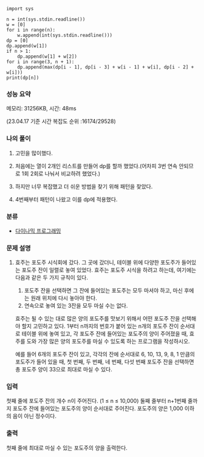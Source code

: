 ```
import sys

n = int(sys.stdin.readline())
w = [0]
for i in range(n):
    w.append(int(sys.stdin.readline()))
dp = [0]
dp.append(w[1])
if n > 1:
    dp.append(w[1] + w[2])
for i in range(3, n + 1):
    dp.append(max(dp[i - 1], dp[i - 3] + w[i - 1] + w[i], dp[i - 2] + w[i]))
print(dp[n])
```

### 성능 요약

메모리: 31256KB, 시간: 48ms 

(23.04.17 기준 시간 복잡도 순위 :16174/29528)



### 나의 풀이

1. 고민을 많이했다.

1. 처음에는 열이 2개인 리스트를 만들어 dp를 할까 했었다.(어차피 3번 연속 안되므로 1회 2회로 나눠서 비교하려 했었다.) 

1. 하지만 너무 복잡했고 더 쉬운 방법을 찾기 위해 패턴을 찾았다. 

1.  4번째부터 패턴이 나왔고 이를 dp에 적용했다.

   


### 분류

- [다이나믹 프로그래밍](https://www.acmicpc.net/problem/tag/25)

### 문제 설명

1. 효주는 포도주 시식회에 갔다. 그 곳에 갔더니, 테이블 위에 다양한 포도주가 들어있는 포도주 잔이 일렬로 놓여 있었다. 효주는 포도주 시식을 하려고 하는데, 여기에는 다음과 같은 두 가지 규칙이 있다.

   1. 포도주 잔을 선택하면 그 잔에 들어있는 포도주는 모두 마셔야 하고, 마신 후에는 원래 위치에 다시 놓아야 한다.
   2. 연속으로 놓여 있는 3잔을 모두 마실 수는 없다.

   효주는 될 수 있는 대로 많은 양의 포도주를 맛보기 위해서 어떤 포도주 잔을 선택해야 할지 고민하고 있다. 1부터 n까지의 번호가 붙어 있는 n개의 포도주 잔이 순서대로 테이블 위에 놓여 있고, 각 포도주 잔에 들어있는 포도주의 양이 주어졌을 때, 효주를 도와 가장 많은 양의 포도주를 마실 수 있도록 하는 프로그램을 작성하시오. 

   예를 들어 6개의 포도주 잔이 있고, 각각의 잔에 순서대로 6, 10, 13, 9, 8, 1 만큼의 포도주가 들어 있을 때, 첫 번째, 두 번째, 네 번째, 다섯 번째 포도주 잔을 선택하면 총 포도주 양이 33으로 최대로 마실 수 있다.

### 입력

첫째 줄에 포도주 잔의 개수 n이 주어진다. (1 ≤ n ≤ 10,000) 둘째 줄부터 n+1번째 줄까지 포도주 잔에 들어있는 포도주의 양이 순서대로 주어진다. 포도주의 양은 1,000 이하의 음이 아닌 정수이다.

### 출력

첫째 줄에 최대로 마실 수 있는 포도주의 양을 출력한다.